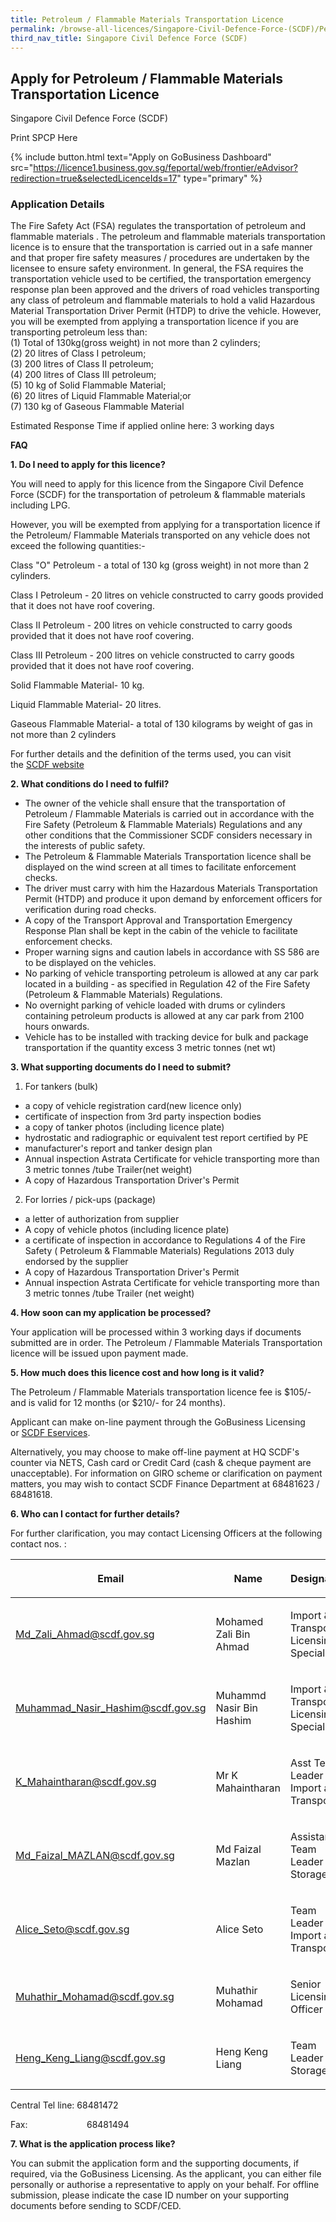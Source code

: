 ```yaml
---
title: Petroleum / Flammable Materials Transportation Licence
permalink: /browse-all-licences/Singapore-Civil-Defence-Force-(SCDF)/Petroleum---Flammable-Materials-Transportation-Licence
third_nav_title: Singapore Civil Defence Force (SCDF)
---
```


## Apply for Petroleum / Flammable Materials Transportation Licence

Singapore Civil Defence Force (SCDF)

Print SPCP Here

{% include button.html text="Apply on GoBusiness Dashboard" src="https://licence1.business.gov.sg/feportal/web/frontier/eAdvisor?redirection=true&selectedLicenceIds=17" type="primary" %}

### Application Details
<p>The Fire Safety Act (FSA) regulates the transportation of petroleum and flammable materials . The petroleum and flammable materials transportation licence is to ensure that the transportation is carried out in a safe manner and that proper fire safety measures / procedures are undertaken by the licensee to ensure safety environment. In general, the FSA requires the transportation vehicle used to be certified, the transportation emergency response plan been approved and the drivers of road vehicles transporting any class of petroleum and flammable materials to hold a valid Hazardous Material Transportation Driver Permit (HTDP) to drive the vehicle. However, you will be exempted from applying a transportation licence if you are transporting petroleum less than:&nbsp;<br />(1) Total of 130kg(gross weight) in not more than 2 cylinders;&nbsp;<br />(2) 20 litres of Class I petroleum;&nbsp;<br />(3) 200 litres of Class II petroleum;&nbsp;<br />(4) 200 litres of Class III petroleum;&nbsp;<br />(5) 10 kg of Solid Flammable Material;&nbsp;<br />(6) 20 litres of Liquid Flammable Material;or&nbsp;<br />(7) 130 kg of Gaseous Flammable Material&nbsp;</p>
<p>Estimated Response Time if applied online here: 3 working days</p>
<p><strong>FAQ</strong></p>
<p><strong>1. Do I need to apply for this licence?</strong></p>
<p>You will need to apply for this licence from the Singapore Civil Defence Force (SCDF) for the transportation of petroleum &amp; flammable materials including LPG.</p>
<p>However, you will be exempted from applying for a transportation licence if the Petroleum/ Flammable Materials transported on any vehicle does not exceed the following quantities:-</p>
<p>Class "O" Petroleum - a total of 130 kg (gross weight) in not more than 2 cylinders.</p>
<p>Class I Petroleum - 20 litres on vehicle constructed to carry goods provided that it does not have roof covering.</p>
<p>Class II Petroleum - 200 litres on vehicle constructed to carry goods provided that it does not have roof covering.</p>
<p>Class III Petroleum - 200 litres on vehicle constructed to carry goods provided that it does not have roof covering.&nbsp;</p>
<p>Solid Flammable Material- 10 kg.&nbsp;</p>
<p>Liquid Flammable Material- 20 litres.&nbsp;</p>
<p>Gaseous Flammable Material- a total of 130 kilograms by weight of gas in not more than 2 cylinders</p>
<p>For further details and the definition of the terms used, you can visit the&nbsp;<a href="https://www.scdf.gov.sg/home/fire-safety/petroleum-and-flammable-material-licences/information-of-p-fm-transport-licence" target="_blank" rel="noopener">SCDF website</a></p>
<p><strong>2. What conditions do I need to fulfil?</strong></p>
<ul>
<li>The owner of the vehicle shall ensure that the transportation of Petroleum / Flammable Materials is carried out in accordance with the Fire Safety (Petroleum &amp; Flammable Materials) Regulations and any other conditions that the Commissioner SCDF considers necessary in the interests of public safety.</li>
<li>The Petroleum &amp; Flammable Materials Transportation licence shall be displayed on the wind screen at all times to facilitate enforcement checks.</li>
<li>The driver must carry with him the Hazardous Materials Transportation Permit (HTDP) and produce it upon demand by enforcement officers for verification during road checks.</li>
<li>A copy of the Transport Approval and Transportation Emergency Response Plan shall be kept in the cabin of the vehicle to facilitate enforcement checks.</li>
<li>Proper warning signs and caution labels in accordance with SS 586 are to be displayed on the vehicles.</li>
<li>No parking of vehicle transporting petroleum is allowed at any car park located in a building - as specified in Regulation 42 of the Fire Safety (Petroleum &amp; Flammable Materials) Regulations.</li>
<li>No overnight parking of vehicle loaded with drums or cylinders containing petroleum products is allowed at any car park from 2100 hours onwards.</li>
<li>Vehicle has to be installed with tracking device for bulk and package transportation if the quantity excess 3 metric tonnes (net wt)</li>
</ul>
<p><strong>3. What supporting documents do I need to submit?</strong></p>
<ol>
<li>For tankers (bulk)</li>
</ol>
<ul>
<li>a copy of vehicle registration card(new licence only)</li>
<li>certificate of inspection from 3rd party inspection bodies</li>
<li>a copy of tanker photos (including licence plate)</li>
<li>hydrostatic and radiographic or equivalent test report certified by PE</li>
<li>manufacturer's report and tanker design plan</li>
<li>Annual inspection Astrata Certificate for vehicle transporting more than 3 metric tonnes /tube Trailer(net weight)</li>
<li>A copy of Hazardous Transportation Driver's Permit</li>
</ul>
<ol>
<li value="2">For lorries / pick-ups (package)</li>
</ol>
<ul>
<li>a letter of authorization from supplier</li>
<li>A copy of vehicle photos (including licence plate)</li>
<li>a certificate of inspection in accordance to Regulations 4 of the Fire Safety ( Petroleum &amp; Flammable Materials) Regulations 2013 duly endorsed by the supplier</li>
<li>A copy of Hazardous Transportation Driver's Permit</li>
<li>Annual inspection Astrata Certificate for vehicle transporting more than 3 metric tonnes /tube Trailer (net weight)</li>
</ul>
<p><strong>4. How soon can my application be processed?</strong></p>
<p>Your application will be processed within 3 working days if documents submitted are in order. The Petroleum / Flammable Materials Transportation licence will be issued upon payment made.</p>
<p><strong>5. How much does this licence cost and how long is it valid?</strong></p>
<p>The Petroleum / Flammable Materials transportation licence fee is $105/- and is valid for 12 months (or $210/- for 24 months).</p>
<p>Applicant can make on-line payment through the GoBusiness Licensing or&nbsp;<a href="https://eservices1.scdf.gov.sg/fisops/SCDF-ESERVICES.action?app=EPAYMENT" target="_blank" rel="noopener">SCDF Eservices</a>.</p>
<p>Alternatively, you may choose to make off-line payment at HQ SCDF's counter via NETS, Cash card or Credit Card (cash &amp; cheque payment are unacceptable). For information on GIRO scheme or clarification on payment matters, you may wish to contact SCDF Finance Department at 68481623 / 68481618.</p>
<p><strong>6. Who can I contact for further details?</strong></p>
<p>For further clarification, you may contact Licensing Officers at the following contact nos. :</p>
<div class="data-table">
<div class="table-responsive">
<table class="table table-condensed">
<thead>
<tr>
<th>
<p><strong>Email</strong></p>
</th>
<th>
<p><strong>Name</strong></p>
</th>
<th>
<p><strong>Designation</strong></p>
</th>
<th>
<p><strong>Contact</strong></p>
</th>
</tr>
</thead>
<tbody>
<tr>
<td data-title="Email">
<p><a href="mailto:Md_Zali_Ahmad@scdf.gov.sg">Md_Zali_Ahmad@scdf.gov.sg</a></p>
</td>
<td data-title="Name">
<p>Mohamed Zali Bin Ahmad</p>
</td>
<td data-title="Designation">
<p>Import &amp; Transport Licensing Specialist</p>
</td>
<td data-title="Contact">
<p>68481465</p>
</td>
</tr>
<tr>
<td data-title="Email">
<p><a href="mailto:Muhammad_Nasir_Hashim@scdf.gov.sg">Muhammad_Nasir_Hashim@scdf.gov.sg</a></p>
</td>
<td data-title="Name">
<p>Muhammd Nasir Bin Hashim</p>
</td>
<td data-title="Designation">
<p>Import &amp; Transport Licensing Specialist</p>
</td>
<td data-title="Contact">
<p>68481468</p>
</td>
</tr>
<tr>
<td data-title="Email">
<p><a href="mailto:K_Mahaintharan@scdf.gov.sg">K_Mahaintharan@scdf.gov.sg</a></p>
</td>
<td data-title="Name">
<p>Mr K Mahaintharan</p>
</td>
<td data-title="Designation">
<p>Asst Team Leader Import and Transport</p>
</td>
<td data-title="Contact">
<p>68481429</p>
</td>
</tr>
<tr>
<td data-title="Email">
<p><a href="mailto:Md_Faizal_MAZLAN@scdf.gov.sg">Md_Faizal_MAZLAN@scdf.gov.sg</a></p>
</td>
<td data-title="Name">
<p>Md Faizal Mazlan</p>
</td>
<td data-title="Designation">
<p>Assistant Team Leader Storage</p>
</td>
<td data-title="Contact">
<p>68481495</p>
</td>
</tr>
<tr>
<td data-title="Email">
<p><a href="mailto:Alice_Seto@scdf.gov.sg">Alice_Seto@scdf.gov.sg</a></p>
</td>
<td data-title="Name">
<p>Alice Seto</p>
</td>
<td data-title="Designation">
<p>Team Leader Import and Transport</p>
</td>
<td data-title="Contact">
<p>68481485</p>
</td>
</tr>
<tr>
<td data-title="Email">
<p><a href="mailto:Muhathir_Mohamad@scdf.gov.sg">Muhathir_Mohamad@scdf.gov.sg</a></p>
</td>
<td data-title="Name">
<p>Muhathir Mohamad</p>
</td>
<td data-title="Designation">
<p>Senior Licensing Officer</p>
</td>
<td data-title="Contact">
<p>68481442</p>
</td>
</tr>
<tr>
<td data-title="Email">
<p><a href="mailto:Heng_Keng_Liang@scdf.gov.sg">Heng_Keng_Liang@scdf.gov.sg</a></p>
</td>
<td data-title="Name">
<p>Heng Keng Liang</p>
</td>
<td data-title="Designation">
<p>Team Leader Storage</p>
</td>
<td data-title="Contact">
<p>68481428</p>
</td>
</tr>
</tbody>
</table>
</div>
</div>
<p>Central Tel line: 68481472</p>
<p>Fax: &nbsp;&nbsp;&nbsp;&nbsp;&nbsp;&nbsp;&nbsp;&nbsp;&nbsp;&nbsp;&nbsp;&nbsp;&nbsp;&nbsp;&nbsp;&nbsp;&nbsp;&nbsp;&nbsp;&nbsp;&nbsp;&nbsp; 68481494</p>
<p><strong>7. What is the application process like?</strong></p>
<p>You can submit the application form and the supporting documents, if required, via the GoBusiness Licensing. As the applicant, you can either file personally or authorise a representative to apply on your behalf. For offline submission, please indicate the case ID number on your supporting documents before sending to SCDF/CED.</p>

